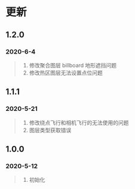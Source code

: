 # 更新

## 1.2.0

### 2020-6-4

> 1. 修改聚合图层 billboard 地形遮挡问题
> 2. 修改热区图层无法设置点位问题

## 1.1.1

### 2020-5-21

> 1. 修改绕点飞行和相机飞行的无法使用的问题
> 2. 图层类型获取错误

## 1.0.0

### 2020-5-12

> 1. 初始化
